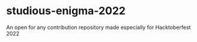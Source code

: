 # studious-enigma-2022
An open for any contribution repository made especially for Hacktoberfest 2022
